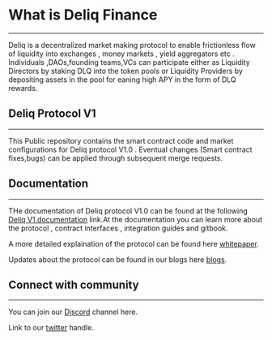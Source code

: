 # What is Deliq Finance
***
Deliq is a decentralized market making protocol to enable frictionless flow of liquidity into exchanges , money markets , yield aggregators etc . Individuals ,DAOs,founding teams,VCs can participate either as Liquidity Directors by staking DLQ into the token pools or Liquidity Providers by depositing assets in the pool for eaning high APY in the form of DLQ rewards.

## Deliq Protocol V1
***
This Public repository contains the smart contract code and market configurations for Deliq protocol V1.0 . Eventual changes (Smart contract fixes,bugs) can be applied through subsequent merge requests.

## Documentation
***
THe documentation of Deliq protocol V1.0 can be found at the following [Deliq V1 documentation](https://deliqfinance.com/developers/) link.At the documentation you can learn more about the protocol , contract interfaces , integration guides and gitbook.

A more detailed explaination of the protocol can be found here [whitepaper](https://deliqfinance.com/whitepaper/).

Updates about the protocol can be found in our blogs here [blogs](https://deliqfinance.medium.com).

## Connect with community
***
You can join our [Discord](https://discord.gg/byTvJACbsQ) channel here.

Link to our [twitter](https://twitter.com/deliqfinance) handle.



